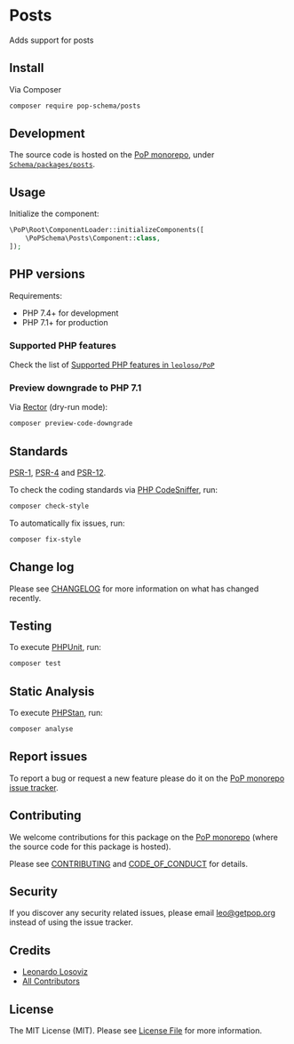 # Posts

<!--
[![Build Status][ico-travis]][link-travis]
[![Quality Score][ico-code-quality]][link-code-quality]
[![Software License][ico-license]](LICENSE.md)
[![Latest Version on Packagist][ico-version]][link-packagist]
[![Coverage Status][ico-scrutinizer]][link-scrutinizer]
[![Total Downloads][ico-downloads]][link-downloads]
-->

Adds support for posts

## Install

Via Composer

``` bash
composer require pop-schema/posts
```

## Development

The source code is hosted on the [PoP monorepo](https://github.com/leoloso/PoP), under [`Schema/packages/posts`](https://github.com/leoloso/PoP/tree/master/layers/Schema/packages/posts).

## Usage

Initialize the component:

``` php
\PoP\Root\ComponentLoader::initializeComponents([
    \PoPSchema\Posts\Component::class,
]);
```

## PHP versions

Requirements:

- PHP 7.4+ for development
- PHP 7.1+ for production

### Supported PHP features

Check the list of [Supported PHP features in `leoloso/PoP`](https://github.com/leoloso/PoP/#supported-php-features)

### Preview downgrade to PHP 7.1

Via [Rector](https://github.com/rectorphp/rector) (dry-run mode):

```bash
composer preview-code-downgrade
```

## Standards

[PSR-1](https://www.php-fig.org/psr/psr-1), [PSR-4](https://www.php-fig.org/psr/psr-4) and [PSR-12](https://www.php-fig.org/psr/psr-12).

To check the coding standards via [PHP CodeSniffer](https://github.com/squizlabs/PHP_CodeSniffer), run:

``` bash
composer check-style
```

To automatically fix issues, run:

``` bash
composer fix-style
```

## Change log

Please see [CHANGELOG](CHANGELOG.md) for more information on what has changed recently.

## Testing

To execute [PHPUnit](https://phpunit.de/), run:

``` bash
composer test
```

## Static Analysis

To execute [PHPStan](https://github.com/phpstan/phpstan), run:

``` bash
composer analyse
```

## Report issues

To report a bug or request a new feature please do it on the [PoP monorepo issue tracker](https://github.com/leoloso/PoP/issues).

## Contributing

We welcome contributions for this package on the [PoP monorepo](https://github.com/leoloso/PoP) (where the source code for this package is hosted).

Please see [CONTRIBUTING](CONTRIBUTING.md) and [CODE_OF_CONDUCT](CODE_OF_CONDUCT.md) for details.

## Security

If you discover any security related issues, please email leo@getpop.org instead of using the issue tracker.

## Credits

- [Leonardo Losoviz][link-author]
- [All Contributors][link-contributors]

## License

The MIT License (MIT). Please see [License File](LICENSE.md) for more information.

[ico-version]: https://img.shields.io/packagist/v/pop-schema/posts.svg?style=flat-square
[ico-license]: https://img.shields.io/badge/license-MIT-brightgreen.svg?style=flat-square
[ico-travis]: https://img.shields.io/travis/pop-schema/posts/master.svg?style=flat-square
[ico-scrutinizer]: https://img.shields.io/scrutinizer/coverage/g/pop-schema/posts.svg?style=flat-square
[ico-code-quality]: https://img.shields.io/scrutinizer/g/pop-schema/posts.svg?style=flat-square
[ico-downloads]: https://img.shields.io/packagist/dt/pop-schema/posts.svg?style=flat-square

[link-packagist]: https://packagist.org/packages/pop-schema/posts
[link-travis]: https://travis-ci.org/pop-schema/posts
[link-scrutinizer]: https://scrutinizer-ci.com/g/pop-schema/posts/code-structure
[link-code-quality]: https://scrutinizer-ci.com/g/pop-schema/posts
[link-downloads]: https://packagist.org/packages/pop-schema/posts
[link-author]: https://github.com/leoloso
[link-contributors]: ../../../../../../contributors
